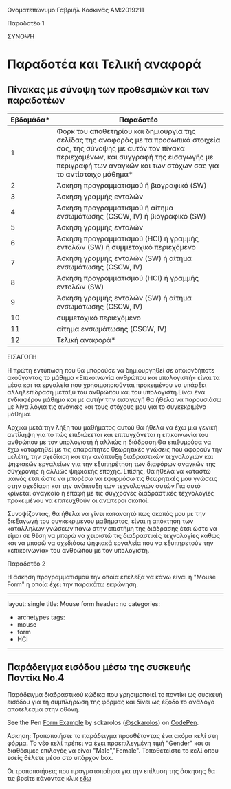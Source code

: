 Ονοματεπώνυμο:Γαβριήλ Κοσκινάς
ΑΜ:2019211


Παραδοτέο 1

ΣΥΝΟΨΗ

# Παραδοτέα και Τελική αναφορά

## Πίνακας με σύνοψη των προθεσμιών και των παραδοτέων
| Εβδομάδα* | Παραδοτέο |
| --- | --- |
| 1 | Φορκ του αποθετηρίου και δημιουργία της σελίδας της αναφοράς με τα προσωπικά στοιχεία σας, της σύνοψης με αυτόν τον πίνακα περιεχομένων, και συγγραφή της εισαγωγής με περιγραφή των αναγκών και των στόχων σας για το αντίστοιχο μάθημα* |
| 2 | Άσκηση προγραμματισμού ή βιογραφικό  (SW) |
| 3 | Άσκηση γραμμής εντολών |
| 4 | Άσκηση προγραμματισμού ή αίτημα ενσωμάτωσης (CSCW, IV) ή βιογραφικό  (SW) |
| 5 | Άσκηση γραμμής εντολών |
| 6 | Άσκηση προγραμματισμού (HCI) ή γραμμής εντολών (SW) ή συμμετοχικό περιεχόμενο |
| 7 | Άσκηση γραμμής εντολών (SW) ή αίτημα ενσωμάτωσης (CSCW, IV) |
| 8 | Άσκηση προγραμματισμού (HCI) ή γραμμής εντολών (SW) |
| 9 | Άσκηση γραμμής εντολών (SW) ή αίτημα ενσωμάτωσης (CSCW, IV) |
| 10 | συμμετοχικό περιεχόμενο |
| 11 | αίτημα ενσωμάτωσης (CSCW, IV) |
| 12 | Τελική αναφορά* |


ΕΙΣΑΓΩΓΗ

  Η πρώτη εντύπωση που θα μπορούσε να δημιουργηθεί σε οποιονδήποτε ακούγοντας το 
μάθημα «Επικοινωνία  ανθρώπου και υπολογιστή» είναι τα μέσα και τα εργαλεία που 
χρησιμοποιούνται προκειμένου να υπάρξει αλληλεπίδραση μεταξύ του ανθρώπου και του 
υπολογιστή.Είναι ένα ενδιαφέρον μάθημα  και με αυτήν την εισαγωγή θα ήθελα να παρουσιάσω 
με λίγα λόγια τις ανάγκες και τους στόχους  μου για το συγκεκριμένο μάθημα.

  Αρχικά μετά την λήξη του μαθήματος αυτού θα ήθελα να έχω μια γενική αντίληψη για το 
πώς επιδιώκεται και επιτυγχάνεται η επικοινωνία του ανθρώπου με τον υπολογιστή ή αλλιώς 
η διάδραση.Θα επιθυμούσα να έχω καταρτηθεί με τις απαραίτητες  θεωρητικές γνώσεις που 
αφορούν την μελέτη, την σχεδίαση και την ανάπτυξη διαδραστικών τεχνολογιών και ψηφιακών 
εργαλείων για την εξυπηρέτηση των διαφόρων αναγκών της σύγχρονης ή αλλιώς ψηφιακής εποχής.
Επίσης, θα ήθελα να καταστώ ικανός έτσι ώστε να μπορέσω να εφαρμόσω τις θεωρητικές μου γνώσεις  
στην σχεδίαση και την ανάπτυξη των τεχνολογιών αυτών.Για αυτό κρίνεται αναγκαίο η επαφή  με τις 
σύγχρονες διαδραστικές τεχνολογίες προκειμένου να επιτευχθούν οι ανώτεροι σκοποί.

  Συνοψίζοντας, θα ήθελα να γίνει κατανοητό πως σκοπός μου με την διεξαγωγή του συγκεκριμένου 
μαθήματος,  είναι η απόκτηση των κατάλληλων  γνώσεων πάνω στην επιστήμη της διάδρασης έτσι ώστε
να είμαι σε θέση να μπορώ να χειριστώ τις διαδραστικές τεχνολογίες καθώς και να μπορώ να σχεδιάσω 
ψηφιακά εργαλεία που να εξυπηρετούν την «επικοινωνία» του ανθρώπου με τον υπολογιστή.


Παραδοτέο 2

Η άσκηση προγραμματισμού την οποία επέλεξα να κάνω είναι η "Mouse Form" η οποία έχει την παρακάτω εκφώνηση.

---
layout: single
title: Mouse form
header: no
categories:
  - archetypes
tags:
  - mouse
  - form
  - HCI
---


## Παράδειγμα εισόδου μέσω της συσκευής Ποντίκι Νο.4

Παράδειγμα διαδραστικού κώδικα που χρησιμοποιεί το ποντίκι ως συσκευή εισόδου για τη συμπλήρωση της φόρμας και δίνει ως έξοδο το ανάλογο αποτέλεσμα στην οθόνη.

<p data-height="350" data-theme-id="17517" data-slug-hash="vNYZXK" data-default-tab="result" data-user="sckarolos" class='codepen'>See the Pen <a href='https://codepen.io/sckarolos/pen/vNYZXK/'>Form Example</a> by sckarolos (<a href='https://codepen.io/sckarolos'>@sckarolos</a>) on <a href='https://codepen.io'>CodePen</a>.</p>
<script async src="//assets.codepen.io/assets/embed/ei.js"></script>

Άσκηση: Τροποποιήστε το παράδειγμα προσθέτοντας ένα ακόμα κελί στη φόρμα. Το νέο κελί πρέπει να έχει προεπιλεγμένη τιμή "Gender" και οι διαθέσιμες επιλογές να είναι "Male","Female". Τοποθετείστε το κελί όπου εσείς θέλετε μέσα στο υπάρχον box.

Οι τροποποιήσεις που πραγματοποίησα για την επίλυση της άσκησης θα τις βρείτε κάνοντας κλικ [εδω](https://codepen.io/2019211/pen/xxOOMoP)
